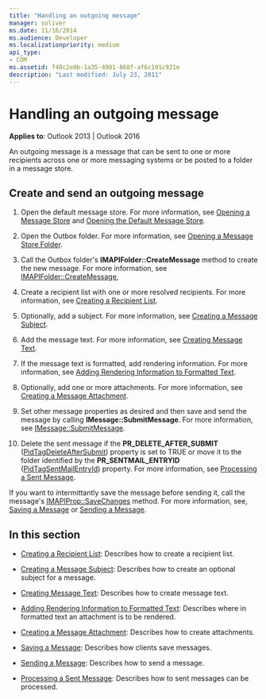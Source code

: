 ```yaml
---
title: "Handling an outgoing message"
manager: soliver
ms.date: 11/16/2014
ms.audience: Developer
ms.localizationpriority: medium
api_type:
- COM
ms.assetid: f40c2e0b-1a35-4901-868f-af6c191c921e
description: "Last modified: July 23, 2011"
---
```


# Handling an outgoing message

**Applies to**: Outlook 2013 | Outlook 2016 
  
An outgoing message is a message that can be sent to one or more recipients across one or more messaging systems or be posted to a folder in a message store.
  
## Create and send an outgoing message
  
1. Open the default message store. For more information, see [Opening a Message Store](opening-a-message-store.md) and [Opening the Default Message Store](opening-the-default-message-store.md).
    
2. Open the Outbox folder. For more information, see [Opening a Message Store Folder](opening-a-message-store-folder.md).
    
3. Call the Outbox folder's **IMAPIFolder::CreateMessage** method to create the new message. For more information, see [IMAPIFolder::CreateMessage](imapifolder-createmessage.md),
    
4. Create a recipient list with one or more resolved recipients. For more information, see [Creating a Recipient List](creating-a-recipient-list.md).
    
5. Optionally, add a subject. For more information, see [Creating a Message Subject](creating-a-message-subject.md).
    
6. Add the message text. For more information, see [Creating Message Text](creating-message-text.md).
    
7. If the message text is formatted, add rendering information. For more information, see [Adding Rendering Information to Formatted Text](adding-rendering-information-to-formatted-text.md).
    
8. Optionally, add one or more attachments. For more information, see [Creating a Message Attachment](creating-a-message-attachment.md).
    
9. Set other message properties as desired and then save and send the message by calling **IMessage::SubmitMessage**. For more information, see [IMessage::SubmitMessage](imessage-submitmessage.md).
    
10. Delete the sent message if the **PR\_DELETE_AFTER_SUBMIT** ([PidTagDeleteAfterSubmit](pidtagdeleteaftersubmit-canonical-property.md)) property is set to TRUE or move it to the folder identified by the **PR_SENTMAIL_ENTRYID** ([PidTagSentMailEntryId](pidtagsentmailentryid-canonical-property.md)) property. For more information, see [Processing a Sent Message](processing-a-sent-message.md).
    
If you want to intermittantly save the message before sending it, call the message's [IMAPIProp::SaveChanges](imapiprop-savechanges.md) method. For more information, see, [Saving a Message](saving-a-message.md) or [Sending a Message](sending-a-message.md). 
  
## In this section

- [Creating a Recipient List](creating-a-recipient-list.md): Describes how to create a recipient list.
    
- [Creating a Message Subject](creating-a-message-subject.md): Describes how to create an optional subject for a message.
    
- [Creating Message Text](creating-message-text.md): Describes how to create message text.
    
- [Adding Rendering Information to Formatted Text](adding-rendering-information-to-formatted-text.md): Describes where in formatted text an attachment is to be rendered.
    
- [Creating a Message Attachment](creating-a-message-attachment.md): Describes how to create attachments.
    
- [Saving a Message](saving-a-message.md): Describes how clients save messages.
    
- [Sending a Message](sending-a-message.md): Describes how to send a message.
    
- [Processing a Sent Message](processing-a-sent-message.md): Describes how to sent messages can be processed.
    

